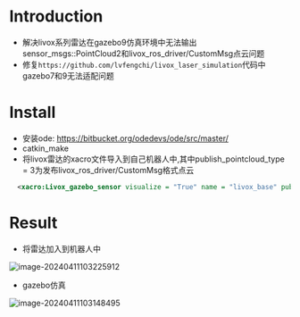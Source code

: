 # Introduction

* 解决livox系列雷达在gazebo9仿真环境中无法输出sensor_msgs::PointCloud2和livox_ros_driver/CustomMsg点云问题
* 修复`https://github.com/lvfengchi/livox_laser_simulation`代码中gazebo7和9无法适配问题

# Install

* 安装ode: https://bitbucket.org/odedevs/ode/src/master/
* catkin_make
* 将livox雷达的xacro文件导入到自己机器人中,其中publish_pointcloud_type = 3为发布livox_ros_driver/CustomMsg格式点云

```xml
  <xacro:Livox_gazebo_sensor visualize = "True" name = "livox_base" publish_pointcloud_type = "3"/>
```

# Result

* 将雷达加入到机器人中

![image-20240411103225912](https://ubuntu-desktop-pics.oss-cn-beijing.aliyuncs.com/image-20240411103225912.png)

* gazebo仿真

![image-20240411103148495](https://ubuntu-desktop-pics.oss-cn-beijing.aliyuncs.com/image-20240411103148495.png)
